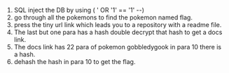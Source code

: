 1. SQL inject the DB by using ( ' OR '1' == '1' --)
2. go through all the pokemons to find the pokemon named flag.
3. press the tiny url link which leads you to a repository with a readme file.
4. The last but one para has a  hash double decrypt that hash to get a docs link.
5. The docs link has 22 para of pokemon gobbledygook in para 10 there is a hash.
6. dehash the hash in para 10 to get the flag.
